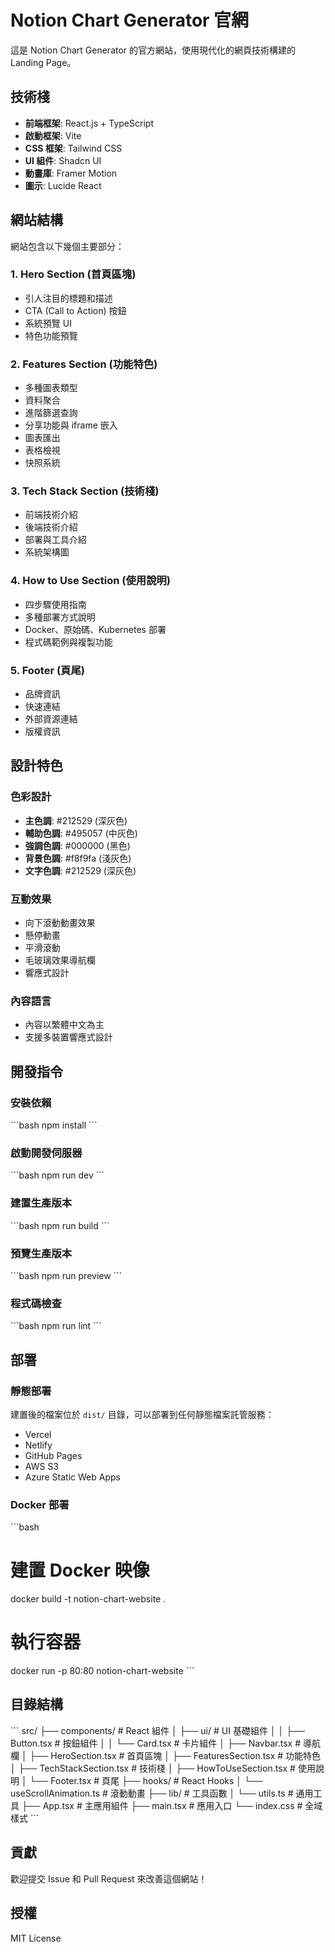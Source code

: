 # Notion Chart Generator 官網

這是 Notion Chart Generator 的官方網站，使用現代化的網頁技術構建的 Landing Page。

## 技術棧

- **前端框架**: React.js + TypeScript
- **啟動框架**: Vite
- **CSS 框架**: Tailwind CSS
- **UI 組件**: Shadcn UI
- **動畫庫**: Framer Motion
- **圖示**: Lucide React

## 網站結構

網站包含以下幾個主要部分：

### 1. Hero Section (首頁區塊)

- 引人注目的標題和描述
- CTA (Call to Action) 按鈕
- 系統預覽 UI
- 特色功能預覽

### 2. Features Section (功能特色)

- 多種圖表類型
- 資料聚合
- 進階篩選查詢
- 分享功能與 iframe 嵌入
- 圖表匯出
- 表格檢視
- 快照系統

### 3. Tech Stack Section (技術棧)

- 前端技術介紹
- 後端技術介紹
- 部署與工具介紹
- 系統架構圖

### 4. How to Use Section (使用說明)

- 四步驟使用指南
- 多種部署方式說明
- Docker、原始碼、Kubernetes 部署
- 程式碼範例與複製功能

### 5. Footer (頁尾)

- 品牌資訊
- 快速連結
- 外部資源連結
- 版權資訊

## 設計特色

### 色彩設計

- **主色調**: #212529 (深灰色)
- **輔助色調**: #495057 (中灰色)
- **強調色調**: #000000 (黑色)
- **背景色調**: #f8f9fa (淺灰色)
- **文字色調**: #212529 (深灰色)

### 互動效果

- 向下滾動動畫效果
- 懸停動畫
- 平滑滾動
- 毛玻璃效果導航欄
- 響應式設計

### 內容語言

- 內容以繁體中文為主
- 支援多裝置響應式設計

## 開發指令

### 安裝依賴

\`\`\`bash
npm install
\`\`\`

### 啟動開發伺服器

\`\`\`bash
npm run dev
\`\`\`

### 建置生產版本

\`\`\`bash
npm run build
\`\`\`

### 預覽生產版本

\`\`\`bash
npm run preview
\`\`\`

### 程式碼檢查

\`\`\`bash
npm run lint
\`\`\`

## 部署

### 靜態部署

建置後的檔案位於 `dist/` 目錄，可以部署到任何靜態檔案託管服務：

- Vercel
- Netlify
- GitHub Pages
- AWS S3
- Azure Static Web Apps

### Docker 部署

\`\`\`bash

# 建置 Docker 映像

docker build -t notion-chart-website .

# 執行容器

docker run -p 80:80 notion-chart-website
\`\`\`

## 目錄結構

\`\`\`
src/
├── components/ # React 組件
│ ├── ui/ # UI 基礎組件
│ │ ├── Button.tsx # 按鈕組件
│ │ └── Card.tsx # 卡片組件
│ ├── Navbar.tsx # 導航欄
│ ├── HeroSection.tsx # 首頁區塊
│ ├── FeaturesSection.tsx # 功能特色
│ ├── TechStackSection.tsx # 技術棧
│ ├── HowToUseSection.tsx # 使用說明
│ └── Footer.tsx # 頁尾
├── hooks/ # React Hooks
│ └── useScrollAnimation.ts # 滾動動畫
├── lib/ # 工具函數
│ └── utils.ts # 通用工具
├── App.tsx # 主應用組件
├── main.tsx # 應用入口
└── index.css # 全域樣式
\`\`\`

## 貢獻

歡迎提交 Issue 和 Pull Request 來改善這個網站！

## 授權

MIT License
